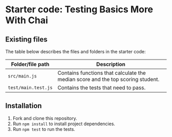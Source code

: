 # Starter code: Testing Basics More With Chai

## Existing files

The table below describes the files and folders in the starter code:

| Folder/file path                 | Description                                                                                                           |
| -------------------------------- | --------------------------------------------------------------------------------------------------------------------- |
| `src/main.js`                     | Contains functions that calculate the median score and the top scoring student.                                                                           |
| `test/main.test.js`                  | Contains the tests that need to pass.                                                                     |


## Installation

1. Fork and clone this repository.
1. Run `npm install` to install project dependencies.
1. Run `npm test` to run the tests.
